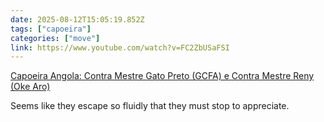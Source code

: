 ```yaml
---
date: 2025-08-12T15:05:19.852Z
tags: ["capoeira"]
categories: ["move"]
link: https://www.youtube.com/watch?v=FC2ZbUSaFSI
---
```

[Capoeira Angola: Contra Mestre Gato Preto (GCFA) e Contra Mestre Reny (Oke Aro)](https://www.youtube.com/watch?v=FC2ZbUSaFSI)

Seems like they escape so fluidly that they must stop to appreciate.
